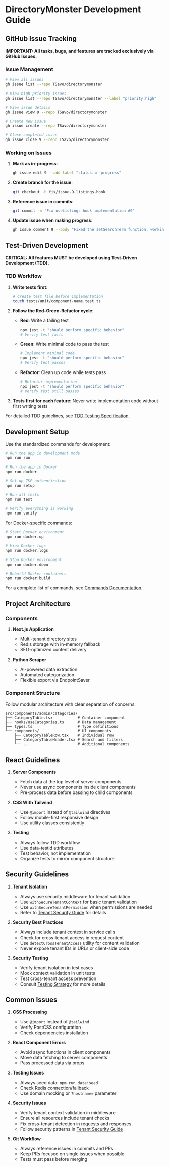 # DirectoryMonster Development Guide

## GitHub Issue Tracking

**IMPORTANT: All tasks, bugs, and features are tracked exclusively via GitHub Issues.**

### Issue Management

```bash
# View all issues
gh issue list --repo TSavo/directorymonster

# View high priority issues
gh issue list --repo TSavo/directorymonster --label "priority:high"

# View issue details
gh issue view 9 --repo TSavo/directorymonster

# Create new issue
gh issue create --repo TSavo/directorymonster

# Close completed issue
gh issue close 9 --repo TSavo/directorymonster
```

### Working on Issues

1. **Mark as in-progress**:
   ```bash
   gh issue edit 9 --add-label "status:in-progress"
   ```

2. **Create branch for the issue**:
   ```bash
   git checkout -b fix/issue-9-listings-hook
   ```

3. **Reference issue in commits**:
   ```bash
   git commit -m "Fix useListings hook implementation #9"
   ```

4. **Update issue when making progress**:
   ```bash
   gh issue comment 9 --body "Fixed the setSearchTerm function, working on tests"
   ```

## Test-Driven Development

**CRITICAL: All features MUST be developed using Test-Driven Development (TDD).**

### TDD Workflow

1. **Write tests first**:
   ```bash
   # Create test file before implementation
   touch tests/unit/component-name.test.ts
   ```

2. **Follow the Red-Green-Refactor cycle**:
   - **Red**: Write a failing test
     ```bash
     npx jest -t "should perform specific behavior"
     # Verify test fails
     ```
   - **Green**: Write minimal code to pass the test
     ```bash
     # Implement minimal code
     npx jest -t "should perform specific behavior"
     # Verify test passes
     ```
   - **Refactor**: Clean up code while tests pass
     ```bash
     # Refactor implementation
     npx jest -t "should perform specific behavior"
     # Verify test still passes
     ```

3. **Tests first for each feature**: Never write implementation code without first writing tests

For detailed TDD guidelines, see [TDD Testing Specification](specs/TDD_TESTING_SPEC.md).

## Development Setup

Use the standardized commands for development:

```bash
# Run the app in development mode
npm run run

# Run the app in Docker
npm run docker

# Set up ZKP authentication
npm run setup

# Run all tests
npm run test

# Verify everything is working
npm run verify
```

For Docker-specific commands:

```bash
# Start Docker environment
npm run docker:up

# View Docker logs
npm run docker:logs

# Stop Docker environment
npm run docker:down

# Rebuild Docker containers
npm run docker:build
```

For a complete list of commands, see [Commands Documentation](docs/COMMANDS.md).

## Project Architecture

### Components

1. **Next.js Application**
   - Multi-tenant directory sites
   - Redis storage with in-memory fallback
   - SEO-optimized content delivery

2. **Python Scraper**
   - AI-powered data extraction
   - Automated categorization
   - Flexible export via EndpointSaver

### Component Structure

Follow modular architecture with clear separation of concerns:

```
src/components/admin/categories/
├── CategoryTable.tsx           # Container component
├── hooks/useCategories.ts      # Data management
├── types.ts                    # Type definitions
└── components/                 # UI components
    ├── CategoryTableRow.tsx    # Individual row
    ├── CategoryTableHeader.tsx # Search and filters
    └── ...                     # Additional components
```

## React Guidelines

1. **Server Components**
   - Fetch data at the top level of server components
   - Never use async components inside client components
   - Pre-process data before passing to child components

2. **CSS With Tailwind**
   - Use `@import` instead of `@tailwind` directives
   - Follow mobile-first responsive design
   - Use utility classes consistently

3. **Testing**
   - Always follow TDD workflow
   - Use data-testid attributes
   - Test behavior, not implementation
   - Organize tests to mirror component structure

## Security Guidelines

1. **Tenant Isolation**
   - Always use security middleware for tenant validation
   - Use `withSecureTenantContext` for basic tenant validation
   - Use `withSecureTenantPermission` when permissions are needed
   - Refer to [Tenant Security Guide](docs/TENANT_SECURITY_GUIDE.md) for details

2. **Security Best Practices**
   - Always include tenant context in service calls
   - Check for cross-tenant access in request content
   - Use `detectCrossTenantAccess` utility for content validation
   - Never expose tenant IDs in URLs or client-side code

3. **Security Testing**
   - Verify tenant isolation in test cases
   - Mock context validation in unit tests
   - Test cross-tenant access prevention
   - Consult [Testing Strategy](docs/testing.md) for more details

## Common Issues

1. **CSS Processing**
   - Use `@import` instead of `@tailwind`
   - Verify PostCSS configuration
   - Check dependencies installation

2. **React Component Errors**
   - Avoid async functions in client components
   - Move data fetching to server components
   - Pass processed data via props

3. **Testing Issues**
   - Always seed data: `npm run data:seed`
   - Check Redis connection/fallback
   - Use domain mocking or `?hostname=` parameter

4. **Security Issues**
   - Verify tenant context validation in middleware
   - Ensure all resources include tenant checks
   - Fix cross-tenant detection in requests and responses
   - Follow security patterns in [Tenant Security Guide](docs/TENANT_SECURITY_GUIDE.md)

5. **Git Workflow**
   - Always reference issues in commits and PRs
   - Keep PRs focused on single issues when possible
   - Tests must pass before merging